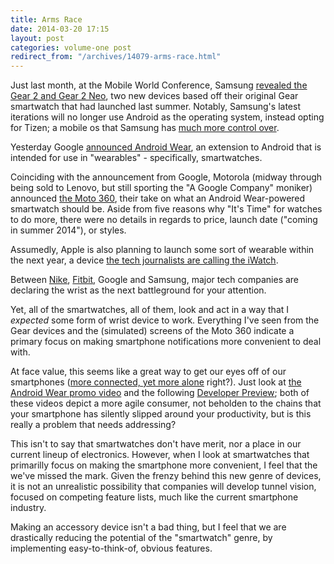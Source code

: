 ```yaml
---
title: Arms Race
date: 2014-03-20 17:15
layout: post
categories: volume-one post
redirect_from: "/archives/14079-arms-race.html"
---
```



Just last month, at the Mobile World Conference, Samsung [revealed the Gear 2 and Gear 2 Neo](http://www.theverge.com/2014/2/22/5437150/samsung-drops-android-for-tizen-in-new-gear-2-smartwatches), two new devices based off their original Gear smartwatch that had launched last summer. Notably, Samsung's latest iterations will no longer use Android as the operating system, instead opting for Tizen; a mobile os that Samsung has [much more control over](http://en.wikipedia.org/wiki/Tizen). 

Yesterday Google [announced Android Wear](http://googleblog.blogspot.com/2014/03/sharing-whats-up-our-sleeve-android.html), an extension to Android that is intended for use in "wearables" - specifically, smartwatches. 

Coinciding with the announcement from Google, Motorola (midway through being sold to Lenovo, but still sporting the "A Google Company" moniker) announced [the Moto 360](http://moto360.motorola.com/), their take on what an Android Wear-powered smartwatch should be. Aside from five reasons why "It's Time" for watches to do more, there were no details in regards to price, launch date ("coming in summer 2014"), or styles. 

Assumedly, Apple is also planning to launch some sort of wearable within the next year, a device [the tech journalists are calling the iWatch](https://www.google.com/search?q=apple+iwatch).  

Between [Nike](http://www.nike.com/us/en_us/c/nikeplus-fuelband), [Fitbit](http://www.fitbit.com/flex), Google and Samsung, major tech companies are declaring the wrist as the next battleground for your attention. 

Yet, all of the smartwatches, all of them, look and act in a way that I _expected_ some form of wrist device to work. Everything I've seen from the Gear devices and the (simulated) screens of the Moto 360 indicate a primary focus on making smartphone notifications more convenient to deal with. 

At face value, this seems like a great way to get our eyes off of our smartphones ([more connected, yet more alone](http://bits.blogs.nytimes.com/2013/09/01/disruptions-more-connected-yet-more-alone/) right?). Just look at [the Android Wear promo video](http://www.youtube.com/watch?v=QrqZl2QIz0c) and the following [Developer Preview](http://www.youtube.com/watch?v=0xQ3y902DEQ); both of these videos depict a more agile consumer, not beholden to the chains that your smartphone has silently slipped around your productivity, but is this really a problem that needs addressing? 

This isn't to say that smartwatches don't have merit, nor a place in our current lineup of electronics. However, when I look at smartwatches that primarilly focus on making the smartphone more convenient, I feel that the we've missed the mark. Given the frenzy behind this new genre of devices, it is not an unrealistic possibility that companies will develop tunnel vision, focused on competing feature lists, much like the current smartphone industry. 

Making an accessory device isn't a bad thing, but I feel that we are drastically reducing the potential of the "smartwatch" genre, by implementing easy-to-think-of, obvious features.  

